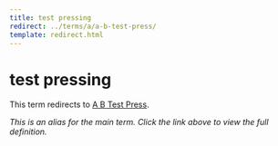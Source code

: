 ```yaml
---
title: test pressing
redirect: ../terms/a/a-b-test-press/
template: redirect.html
---
```


# test pressing

This term redirects to [A B Test Press](../terms/a/a-b-test-press/).

*This is an alias for the main term. Click the link above to view the full definition.*
